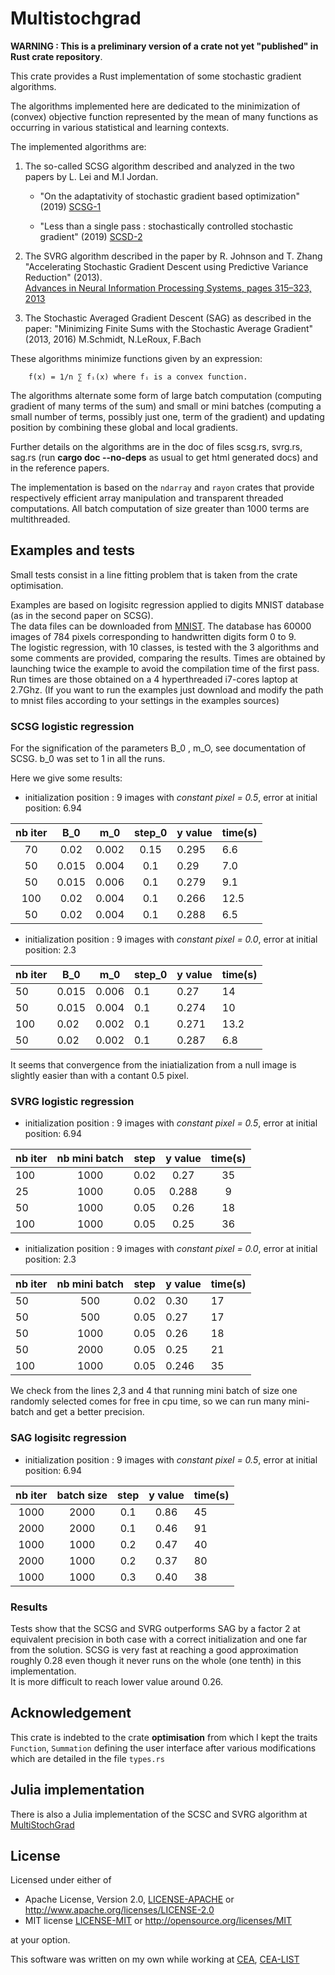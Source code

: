 # Multistochgrad

**WARNING : This is a preliminary version of a crate not yet "published" in Rust crate repository**.

This crate provides a Rust implementation of some stochastic gradient algorithms.

The algorithms implemented here are dedicated to the minimization of (convex) objective function represented by the
mean of many functions as occurring in various statistical and learning contexts.

The implemented algorithms are:

1. The so-called SCSG algorithm described and analyzed in the two papers by L. Lei and  M.I Jordan.

    * "On the adaptativity of stochastic gradient based optimization" (2019)
    [SCSG-1](https://arxiv.org/abs/1904.04480)

    * "Less than a single pass : stochastically controlled stochastic gradient" (2019)
    [SCSD-2](https://arxiv.org/abs/1609.03261)

2. The SVRG algorithm described in the paper by R. Johnson and T. Zhang
"Accelerating Stochastic Gradient Descent using Predictive Variance Reduction" (2013).  
[Advances in Neural Information Processing Systems, pages 315–323, 2013](https://papers.nips.cc/paper/4937-accelerating-stochastic-gradient-descent-using-predictive-variance-reduction.pdf)

3. The Stochastic Averaged Gradient Descent (SAG) as described in the paper:
"Minimizing Finite Sums with the Stochastic Average Gradient" (2013, 2016)
M.Schmidt, N.LeRoux, F.Bach

These algorithms minimize functions given by an expression:

        f(x) = 1/n ∑ fᵢ(x) where fᵢ is a convex function.

The algorithms alternate some form of large batch computation (computing gradient of many terms of the sum)
and small or mini batches (computing a small number of terms, possibly just one, term of the gradient)
and updating position by combining these global and local gradients.

Further details on the algorithms are in the doc of files scsg.rs, svrg.rs, sag.rs
(run **cargo doc --no-deps** as usual to get html generated docs) and in the reference papers.

The implementation is based on the `ndarray` and `rayon` crates that provide respectively efficient
array manipulation and transparent threaded computations. All batch computation of size greater than 1000 terms
are multithreaded.

## Examples and tests

Small tests consist in a line fitting problem that is taken  from the crate optimisation.

Examples are based on logisitc regression applied to digits MNIST database
(as in the second paper on SCSG).  
The data files can be downloaded from [MNIST](http://yann.lecun.com/exdb/mnist).
The database has 60000 images of 784 pixels corresponding to
handwritten digits form 0 to 9.  
The logistic regression, with 10 classes,  is tested with the 3 algorithms and some comments are provided, comparing the results.
Times are obtained by launching twice the example to avoid the compilation time of the first pass.
Run times are those obtained on a 4 hyperthreaded i7-cores laptop at 2.7Ghz.
(If you want to run the examples just download and modify the path to mnist files according to your settings
in the examples sources)

### SCSG logistic regression

For the signification of the parameters B_0 , m_O, see documentation of SCSG. b_0 was set to 1
in all the runs.

Here we give some results:

* initialization position : 9 images with *constant pixel = 0.5*,
error at initial position: 6.94

| nb iter | B_0    |   m_0    | step_0  | y value | time(s) |
|  :---:  | :---:  |  :-----: | :----:  |   ----  |  ----   |
|  70     | 0.02   |  0.002   |  0.15   |  0.295  |  6.6    |
|  50     | 0.015  |  0.004   |  0.1    |  0.29   |  7.0    |
|  50     | 0.015  |  0.006   |  0.1    |  0.279  |  9.1    |
| 100     | 0.02   |  0.004   |  0.1    |  0.266  |  12.5  |
|  50     | 0.02   |  0.004   |  0.1    |  0.288  |  6.5   |

* initialization position : 9 images with *constant pixel = 0.0*,
error at initial position: 2.3

| nb iter | B_0    |   m_0    | step_0  | y value  | time(s)|
|  ---    |----    |  ----    | ------  |   ----   |  ----  |
|  50     | 0.015  |  0.006   |  0.1    |  0.27    |  14    |
|  50     | 0.015  |  0.004   |  0.1    |  0.274   |  10    |
| 100     | 0.02   |  0.002   |  0.1    |  0.271   |  13.2  |
|  50     | 0.02   |  0.002   |  0.1    |  0.287   |  6.8   |

It seems that convergence from the iniatialization from a null image is slightly easier than
with a contant 0.5 pixel.

### SVRG logistic regression

* initialization position : 9 images with *constant pixel = 0.5*,
error at initial position: 6.94

| nb iter |  nb mini batch     | step    | y value   | time(s)  |
|  ---    |     :---:          | ------  |   :---:   |  :----:  |
|  100    |     1000           |  0.02   |  0.27     |   35     |  
|  25     |     1000           |  0.05   |  0.288    |   9      |
|  50     |     1000           |  0.05   |  0.26     |   18     |
|  100    |     1000           |  0.05   |  0.25     |   36     |


* initialization position : 9 images with *constant pixel = 0.0*,
error at initial position: 2.3

| nb iter |  nb mini batch     | step    | y value  | time(s) |
|  ---    |     :---:          | ------  |   ----   |  ----  |
|  50     |     500            |  0.02   |  0.30    |  17    |
|  50     |     500            |  0.05   |  0.27    |  17    |
|  50     |     1000           |  0.05   |  0.26    |  18    |  
|  50     |     2000           |  0.05   |  0.25    |  21    |  
|  100     |    1000           |  0.05   |  0.246   |  35    |  

We check from the lines 2,3 and 4 that running mini batch of size one randomly selected
comes for free in cpu time, so we can run many mini-batch and get a better precision.

### SAG logisitc regression

* initialization position : 9 images with *constant pixel = 0.5*,
error at initial position: 6.94

| nb iter |  batch size  | step   | y value  | time(s) |
|  :---:  |  :---:       |  :---: | :----:   |   ----  |
|  1000   |  2000        |  0.1   |  0.86    |   45    |
|  2000   |  2000        |  0.1   |  0.46    |   91    |
|  1000   |  1000        |  0.2   |  0.47    |   40    |
|  2000   |  1000        |  0.2   |  0.37    |   80    |
|  1000   |  1000        |  0.3   |  0.40    |   38    |

### Results

Tests show that the SCSG and SVRG outperforms SAG by a factor 2 at equivalent precision in
both case with a correct initialization and one far from the solution.
SCSG is very fast at reaching a good approximation roughly 0.28 even though it never runs on
the whole (one tenth)  in this implementation.  
It is more difficult to reach lower value around 0.26.

## Acknowledgement

This crate is indebted to the crate **optimisation** from which I kept the traits `Function`, `Summation`
defining the user interface after various modifications which are detailed in the file ``types.rs``

## Julia implementation

There is also a Julia implementation of the SCSC and SVRG algorithm at
[MultiStochGrad](https://github.com/jean-pierreBoth/MultiStochGrad.jl)

## License

Licensed under either of

* Apache License, Version 2.0, [LICENSE-APACHE](LICENSE-APACHE) or <http://www.apache.org/licenses/LICENSE-2.0>
* MIT license [LICENSE-MIT](LICENSE-MIT) or <http://opensource.org/licenses/MIT>

at your option.

This software was written on my own while working at [CEA](http://www.cea.fr/), [CEA-LIST](http://www-list.cea.fr/en/)
